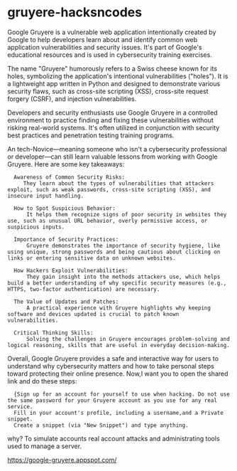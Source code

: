 # gruyere-hacksncodes

Google Gruyere is a vulnerable web application intentionally created by Google to help developers learn about and identify common web application vulnerabilities and security issues. It's part of Google's educational resources and is used in cybersecurity training exercises.

The name "Gruyere" humorously refers to a Swiss cheese known for its holes, symbolizing the application's intentional vulnerabilities ("holes"). It is a lightweight app written in Python and designed to demonstrate various security flaws, such as cross-site scripting (XSS), cross-site request forgery (CSRF), and injection vulnerabilities.

Developers and security enthusiasts use Google Gruyere in a controlled environment to practice finding and fixing these vulnerabilities without risking real-world systems. It's often utilized in conjunction with security best practices and penetration testing training programs.

An tech-Novice—meaning someone who isn't a cybersecurity professional or developer—can still learn valuable lessons from working with Google Gruyere. Here are some key takeaways:

      Awareness of Common Security Risks:
         They learn about the types of vulnerabilities that attackers exploit, such as weak passwords, cross-site scripting (XSS), and insecure input handling.

      How to Spot Suspicious Behavior:
          It helps them recognize signs of poor security in websites they use, such as unusual URL behavior, overly permissive access, or suspicious inputs.

      Importance of Security Practices:
          Gruyere demonstrates the importance of security hygiene, like using unique, strong passwords and being cautious about clicking on links or entering sensitive data on unknown websites.

      How Hackers Exploit Vulnerabilities:
          They gain insight into the methods attackers use, which helps build a better understanding of why specific security measures (e.g., HTTPS, two-factor authentication) are necessary.

      The Value of Updates and Patches:
          A practical experience with Gruyere highlights why keeping software and devices updated is crucial to patch known vulnerabilities.

      Critical Thinking Skills:
          Solving the challenges in Gruyere encourages problem-solving and logical reasoning, skills that are useful in everyday decision-making.
          
Overall, Google Gruyere provides a safe and interactive way for users to understand why cybersecurity matters and how to take personal steps toward protecting their online presence.
Now,I want you to open the shared link and do these steps:

      {Sign up for an account for yourself to use when hacking. Do not use the same password for your Gruyere account as you use for any real service.
      Fill in your account's profile, including a username,and a Private snippet.
      Create a snippet (via "New Snippet") and type anything. 
why?
To simulate accounts real account attacks and administrating tools used to manage a server.

https://google-gruyere.appspot.com/
